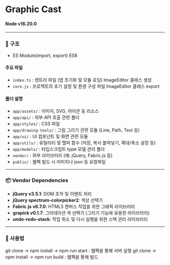 # Graphic Cast
#### Node v16.20.0
---
### 📂 구조
- ES Module(import, export) ES6
#### 주요 파일
- `index.ts` : 엔트리 파일 (앱 초기화 및 모듈 로딩) ImageEditor 클래스 생성
- `core.js` : 프로젝트의 초기 설정 및 환경 구성 파일 ImageEditor 클래스 export

#### 폴더 설명
- `app/assets/` : 이미지, SVG, 아이콘 등 리소스
- `app/api/` : 외부 API 호출 관련 폴더
- `app/styles/` : CSS 파일
- `app/drawing-tools/` : 그림 그리기 관련 모듈 (Line, Path, Text 등)
- `app/ui/` : UI 컴포넌트 및 화면 관련 모듈
- `app/utils/` : 유틸리티 및 헬퍼 함수 (저장, 복사 붙여넣기, 확대/축소 설정 등)
- `app/models/` : 타입스크립트 type 모델 관리 폴더
- `vendor/` : 외부 라이브러리 (예: jQuery, Fabric.js 등)
- `public/` : 웹팩 빌드 시 이미지나 json 등 요청파일

---

### 📦 Vendor Dependencies

- **jQuery v3.5.1**: DOM 조작 및 이벤트 처리
- **jQuery spectrum-colorpicker2**: 색상 선택기
- **Fabric.js v6.7.0**: HTML5 캔버스 작업을 위한 그래픽 라이브러리
- **grapick v0.1.7**:  그라데이션 색 선택기 (그리기 기능에 유용한 라이브러리)
- **undo-redo-stack**: 작업 취소 및 다시 실행을 위한 스택 관리 라이브러리

---

### 📜 사용법
git clone -> npm install -> npm run start : 웹팩을 통해 서버 실행
git clone -> npm install -> npm run build : 웹팩을 통해 빌드
